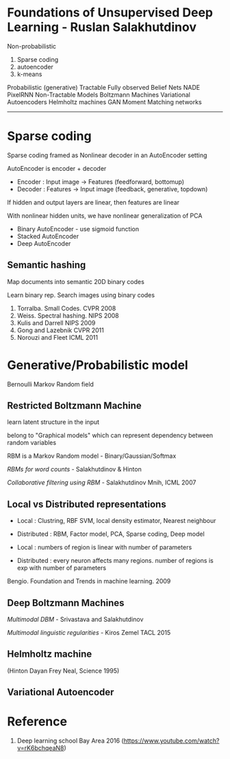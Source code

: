 
# Foundations of Unsupervised Deep Learning - Ruslan Salakhutdinov 

Non-probabilistic
1. Sparse coding
2. autoencoder
3. k-means

Probabilistic (generative)
	Tractable
  	Fully observed Belief Nets
		NADE
		PixelRNN
	Non-Tractable Models
		Boltzmann Machines
		Variational Autoencoders
		Helmholtz machines
	GAN
	Moment Matching networks

-------------

# Sparse coding

Sparse coding framed as Nonlinear decoder in an AutoEncoder setting

AutoEncoder is encoder + decoder
* Encoder : Input image -> Features (feedforward, bottomup)
* Decoder : Features -> Input image (feedback, generative, topdown)

If hidden and output layers are linear, then features are linear

With nonlinear hidden units, we have nonlinear generalization of PCA

* Binary AutoEncoder - use sigmoid function
* Stacked AutoEncoder
* Deep AutoEncoder

## Semantic hashing

Map documents into semantic 20D binary codes

Learn binary rep.  Search images using binary codes

1. Torralba.  Small Codes. CVPR 2008
2. Weiss.  Spectral hashing.  NIPS 2008
3. Kulis and Darrell NIPS 2009
4. Gong and Lazebnik CVPR 2011
5. Norouzi and Fleet ICML 2011

# Generative/Probabilistic model

Bernoulli Markov Random field

## Restricted Boltzmann Machine

learn latent structure in the input

belong to "Graphical models" which can represent dependency between random variables

RBM is a Markov Random model - Binary/Gaussian/Softmax

*RBMs for word counts* - Salakhutdinov & Hinton

*Collaborative filtering using RBM* - Salakhutdinov Mnih, ICML 2007

## Local vs Distributed representations

* Local : Clustring, RBF SVM, local density estimator, Nearest neighbour
* Distributed : RBM, Factor model, PCA, Sparse coding, Deep model

* Local : numbers of region is linear with number of parameters
* Distributed : every neuron affects many regions. number of regions is exp with number of parameters

Bengio.  Foundation and Trends in machine learning.  2009

## Deep Boltzmann Machines

*Multimodal DBM* - Srivastava and Salakhutdinov

*Multimodal linguistic regularities* - Kiros Zemel TACL 2015

## Helmholtz machine

(Hinton Dayan Frey Neal, Science 1995)

## Variational Autoencoder 

# Reference

1. Deep learning school Bay Area 2016 (https://www.youtube.com/watch?v=rK6bchqeaN8)

